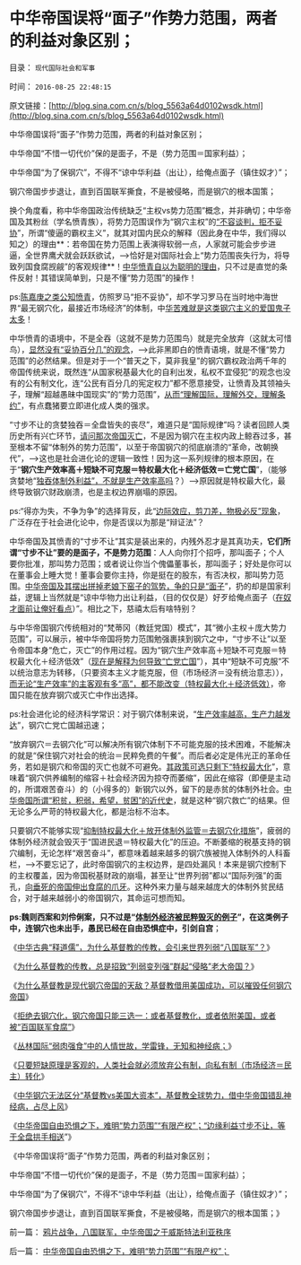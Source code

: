 # 中华帝国误将“面子”作势力范围，两者的利益对象区别；

目录： `现代国际社会和军事` 

时间： `2016-08-25 22:48:15` 

原文链接：[http://blog.sina.com.cn/s/blog_5563a64d0102wsdk.html](http://blog.sina.com.cn/s/blog_5563a64d0102wsdk.html)

中华帝国误将“面子”作势力范围，两者的利益对象区别；

中华帝国“不惜一切代价”保的是面子，不是（势力范围＝国家利益）；

中华帝国“为了保钢穴”，不得不“谅中华利益（出让），给俺点面子（镇住奴才）”；

钢穴帝国步步退让，直到百国联军撕食，不是被侵略，而是钢穴的根本国策；

换个角度看，称中华帝国政治传统缺乏“主权vs势力范围”概念，并非确切；中华帝国及其粉丝（学名愤青族），将势力范围误作为“钢穴主权”的[“不容谈判，拒不妥协](../../../2012/9/26/令人发指的暴行都是民粹氛围中偶发的激情；.md)”，所谓“傻逼的霸权主义”，就其对国内民众的解释（因此身在中华，我们得以知之）的理由**：若帝国在势力范围上表演得软弱一点，人家就可能会步步进逼，全世界鹰犬就会跃跃欲试，——>恰好是对国际社会上“势力范围丧失行为，将导致列国食腐觊觎”的客观规律**！[中华愤青自以为聪明的理由](../../../2008/11/10/爱国，并不是做个廉价愤青喊打喊杀.md)，只不过是直觉的条件反射！其错误简单到，只是不懂“势力范围”的操作！

ps:[陈嘉庚之类公知愤青](../../../2012/9/26/“绝不妥协”的罗马，陈嘉庚，明朝，拿破仑.md)，仿照罗马“拒不妥协”，却不学习罗马在当时地中海世界“最无钢穴化，最接近市场经济”的体制，中[华苦难就是这类钢穴主义的爱国鬼子太多](../../../2011/2/7/大刀向着鬼子们的头上砍去！.md)！

中华愤青的语境中，不是全吞（这就不是势力范围鸟）就是完全放弃（这就太可惜鸟），[显然没有“妥协百分几”的观念](../../../2013/11/21/当“漫天要价＋拒不妥协”达到“罄竹难书”“善言难尽”的“沟通边际”.md)，——>此非黑即白的愤青语境，就是不懂“势力范围”的必然结果。但是对于一个“普天之下，莫非我皇”的钢穴霸权政治两千年的帝国传统来说，既然连“从国家税基最大化的自利出发，私权不宜侵犯”的观念也没有的公有制文化，连“公民有百分几的宪定权力”都不愿意接受，让愤青及其领袖头子，理解“超越愚昧中国现实”的“势力范围”，[从而“理解国际，理解外交，理解条约”](../../../2016/4/17/国际法的定义及国际伦理，闹革命的讲道德.md)，有点蠢猪要立即进化成人类的强求。

“寸步不让的贪婪独吞＝全盘皆失的丧尽”，难道只是“国际规律”吗？读者回顾人类历史所有兴亡环节，[请问那次帝国灭亡](../../../2013/1/8/亡党亡国亡天下的昏君和奸臣只不过背了黑锅.md)，不是因为钢穴在主权内政上鲸吞过多，甚至根本不留“体制外的势力范围”，以至于帝国钢穴的彻底崩溃的“革命，改朝换代”，——>这也是社会进化论的逻辑一致性！因为这一系列规律的根本原因，在于“**钢穴生产效率高＋短缺不可克服＝特权最大化＋经济低效＝亡党亡国**”，（能够贪婪地“[独吞体制外利益”，不就是生产效率高吗](../../../2016/8/3/“生产力，生产效率”是奴隶制观念，全人类通往“病毒化”之路.md)？）——>原因就是特权最大化，最终导致钢穴财政崩溃，也是主权边界崩塌的原因。

ps:“得亦为失，不争为争”的选择背反，此“[边际效应，剪刀差，物极必反”现象](../../../2014/1/14/剪刀差定律“正反馈不具持续性”克服“信息不对称”.md)，广泛存在于社会进化论中，你是否误以为那是“辩证法”？

中华帝国及其愤青的“寸步不让”其实是装出来的，内残外忍才是其真功夫，**它们所谓“寸步不让”要的是面子，不是势力范围**：人人向你打个招呼，那叫面子；个人要你批准，那叫势力范围；或者说让你当个傀儡董事长，那叫面子；好处是你可以在董事会上睡大觉！董事会要你主持，你是挺在的股东，有否决权，那叫势力范围。[中华帝国及其摆出拼掉老娘下窑子的驾势，争的只是“面子](../../../2016/4/6/消耗战的陷阱无处不在，消耗战陷阱的形成原因.md)”，扔的却是国家利益，逻辑上当然就是“谅中华物力出让利益，（目的仅仅是）好歹给俺点面子（[在奴才面前让俺好看点](../../../2015/12/29/中华帝国的伟大面子，鸦片战争导致国将不国的政治危机；.md)）”。相比之下，慈禧太后有啥特别？

与中华帝国钢穴传统相对的“梵蒂冈（教廷党国）模式”，其“微小主权＋庞大势力范围”，可以展示，被中华帝国将势力范围勉强裹挟到钢穴之中，“寸步不让”以至令帝国本身“危亡，灭亡”的作用过程。因为“钢穴生产效率高＋短缺不可克服＝特权最大化＋经济低效”（[现在是解释为何导致“亡党亡国](../../../2013/2/11/明朝（极高税负×极低税效＝政府破产≠≠低税收）；.md)”），其中“短缺不可克服”不以统治意志为转移，（只要资本主义才能克服，但（市场经济＝没有统治意志）），[而无论“生产效率”的主客观有多“高”，都不能改变（特权最大化＋经济低效）](../../../2016/8/10/钢穴世界的“左倾弹簧门”，“拨乱反正”指“坚持中左路线”；.md)，帝国只能在放弃钢穴或灭亡中作出选择。

ps:社会进化论的经济科学常识：对于钢穴体制来说，“[生产效率越高，生产力越发达](../../../2016/8/2/任何钢穴体制，无论生产力效率高低，都必定灭亡；.md)”，钢穴亡党亡国越迅速；

“放弃钢穴＝去钢穴化”可以解决所有钢穴体制下不可能克服的技术困难，不能解决的就是“保住钢穴对社会的统治＝民粹免费的午餐”。而后者必定是伟光正的革命任务，若如是钢穴和帝国的灭亡也就不可避免。[其政策可选只剩下“特权最大化](../../../2016/8/9/“去钢穴化”的极简要点：抑制“特权最大化”.md)”，意味着“钢穴供养编制的缩容＋社会经济因为掠夺而萎缩”，因此在缩容（即便是主动的，所谓艰苦奋斗）的（小得多的）新钢穴以外，留下的是赤贫的体制外社会。[中华帝国所谓“积贫，积弱，希望，贫困”的近代史](../../../2015/12/26/“孔儒／传统灭亡模式”，专制国家的自杀路径；.md)，就是这种“钢穴救亡”的结果。但无论多么严苛的特权最大化，都是治标不治本。

只要钢穴不能够实现“[抑制特权最大化＋放开体制外监管＝去钢穴化措施](../../../2016/8/9/“去钢穴化”政策知易行难，戈尔巴乔夫的政治风险.md)”，疲弱的体制外经济就会毁灭于“国进民退＝特权最大化”的压迫。不断萎缩的税基支持的钢穴编制，无论怎样“艰苦奋斗”，都意味着越来越多的钢穴族被抛入体制外的人科畜栏，——>不要忘记了，此时帝国钢穴的主权边界，是四处漏风！本来是钢穴控制下的主权覆盖，因为帝国税基财政的崩塌，甚至让“世界列弱”都以“国际列强”的面孔，[向垂死的帝国伸出食腐的爪牙](../../../2009/5/31/西方列强帝国主义国家不够“哥们人道”的食腐本性.md)。这种外来力量与越来越庞大的体制外贫民结合，对于越来越弱小的帝国钢穴，其命运可想而知。

**ps:魏则西案和刘伶俐案，只不过是“[体制外经济被民粹毁灭的例子](../../../2016/8/25/民粹起哄刘伶俐案，比魏则西案更邪恶；.md)”，在这类例子中，连钢穴也未出手，愚民已经在自由恐惧症中，引剑自宫**；

《[中华古典“释道儒”，为什么基督教的传教，会引来世界列弱“八国联军”？](../../../2016/8/21/中华古典政治“释道儒”，基督教传教对钢穴帝国本来好意.md)》

《[为什么基督教的传教，总是招致“列弱变列强”群起“侵略”老大帝国？](../../../2016/8/21/为什么基督教的传教，总是为老大帝国招来世界列弱的“八国联军”？.md)》

《[为什么基督教是现代钢穴帝国的天敌？基督教借用美国成功，可以摧毁任何钢穴帝国](../../../2016/8/22/为什么基督教是现代钢穴帝国的天敌？.md)》

《[拒绝去钢穴化，钢穴帝国只能三选一：或者基督教化，或者依附美国，或者被“百国联军食腐”](../../../2016/8/22/钢穴帝国“基督教化”只会更快招致“百国联军”瓜分；.md)》

《[丛林国际“弱肉强食”中的人情世故，学雷锋，无知和神经病；](../../../2016/8/23/丛林国际中的人情世故，学雷锋，无知,和神经病；.md)》

《[只要短缺原理是客观的，人类社会就必须放弃公有制，向私有制（市场经济＝民主）转化](../../../2016/8/23/“生产，生产力，生产效率，生产技术”不是钢穴帝国的救命稻草；.md)》

《[中华钢穴无法区分“基督教vs美国大资本”，基督教全球势力，借中华帝国错乱神经病，占尽上风](../../../2016/8/24/中华钢穴无法区分“基督教vs美国大资本”的各自行为特点；.md)》

《[中华帝国自由恐惧之下，难明“势力范围”“有限产权”；“边缘利益寸步不让，等于全盘拱手相送](../../../2016/8/24/中华帝国自由恐惧之下，难明“势力范围”“有限产权”；.md)”》

《中华帝国误将“面子”作势力范围，两者的利益对象区别；

中华帝国“不惜一切代价”保的是面子，不是（势力范围＝国家利益）；

中华帝国“为了保钢穴”，不得不“谅中华利益（出让），给俺点面子（镇住奴才）”；

钢穴帝国步步退让，直到百国联军撕食，不是被侵略，而是钢穴的根本国策；》

前一篇： [鸦片战争，八国联军，中华帝国之于威斯特法利亚秩序](../../../2016/8/25/鸦片战争，八国联军，中华帝国之于威斯特法利亚秩序.md)

后一篇： [中华帝国自由恐惧之下，难明“势力范围”“有限产权”；](../../../2016/8/24/中华帝国自由恐惧之下，难明“势力范围”“有限产权”；.md)

